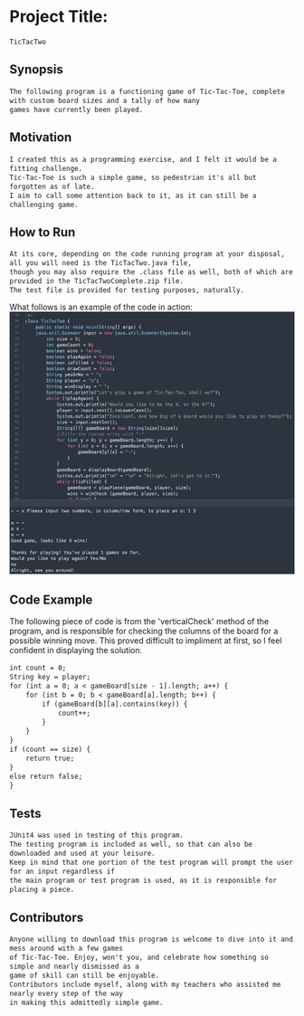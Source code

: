 # Project Title:
	TicTacTwo
	
## Synopsis
	The following program is a functioning game of Tic-Tac-Toe, complete with custom board sizes and a tally of how many
	games have currently been played.
	
## Motivation
	I created this as a programming exercise, and I felt it would be a fitting challenge.
	Tic-Tac-Toe is such a simple game, so pedestrian it's all but forgotten as of late.
	I aim to call some attention back to it, as it can still be a challenging game.

## How to Run
	At its core, depending on the code running program at your disposal, all you will need is the TicTacTwo.java file,
	though you may also require the .class file as well, both of which are provided in the TicTacTwoComplete.zip file. 
	The test file is provided for testing purposes, naturally.
	
What follows is an example of the code in action:
<img src="Screenshot.png" /> 

## Code Example
The following piece of code is from the 'verticalCheck' method of the program, and is responsible for checking 
the columns of the board for a possible winning move. This proved difficult to impliment at first, so I feel 
confident in displaying the solution.

```
int count = 0;
String key = player;
for (int a = 0; a < gameBoard[size - 1].length; a++) {
	for (int b = 0; b < gameBoard[a].length; b++) {
		if (gameBoard[b][a].contains(key)) {
			count++;
		}
	}
}
if (count == size) {
	return true;
}
else return false;
}	

```

## Tests
	JUnit4 was used in testing of this program. 
	The testing program is included as well, so that can also be  downloaded and used at your leisure. 
	Keep in mind that one portion of the test program will prompt the user for an input regardless if 
	the main program or test program is used, as it is responsible for placing a piece.

## Contributors
	Anyone willing to download this program is welcome to dive into it and mess around with a few games
	of Tic-Tac-Toe. Enjoy, won't you, and celebrate how something so simple and nearly dismissed as a 
	game of skill can still be enjoyable.
	Contributors include myself, along with my teachers who assisted me nearly every step of the way
	in making this admittedly simple game.
